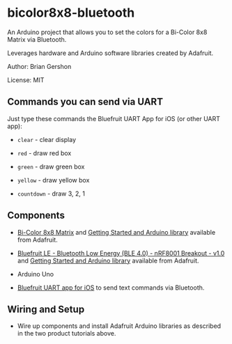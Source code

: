 bicolor8x8-bluetooth
====================

An Arduino project that allows you to set the colors for a Bi-Color 8x8 Matrix via Bluetooth.

Leverages hardware and Arduino software libraries created by Adafruit.

Author: Brian Gershon

License: MIT

Commands you can send via UART
------------------------------

Just type these commands the Bluefruit UART App for iOS (or other UART app):

* `clear` - clear display

* `red` - draw red box

* `green` - draw green box

* `yellow` - draw yellow box

* `countdown` - draw 3, 2, 1

Components
----------

* [Bi-Color 8x8 Matrix](https://www.adafruit.com/products/902) and [Getting Started and Arduino library](https://learn.adafruit.com/adafruit-led-backpack/bi-color-8x8-matrix) available from Adafruit.

* [Bluefruit LE - Bluetooth Low Energy (BLE 4.0) - nRF8001 Breakout - v1.0](https://www.adafruit.com/product/1697) and [Getting Started and Arduino library](https://learn.adafruit.com/getting-started-with-the-nrf8001-bluefruit-le-breakout) available from Adafruit.

* Arduino Uno

* [Bluefruit UART app for iOS](https://itunes.apple.com/WebObjects/MZStore.woa/wa/viewSoftware?id=830125974&mt=8) to send text commands via Bluetooth.

Wiring and Setup
----------------

* Wire up components and install Adafruit Arduino libraries as described in the two product tutorials above.

